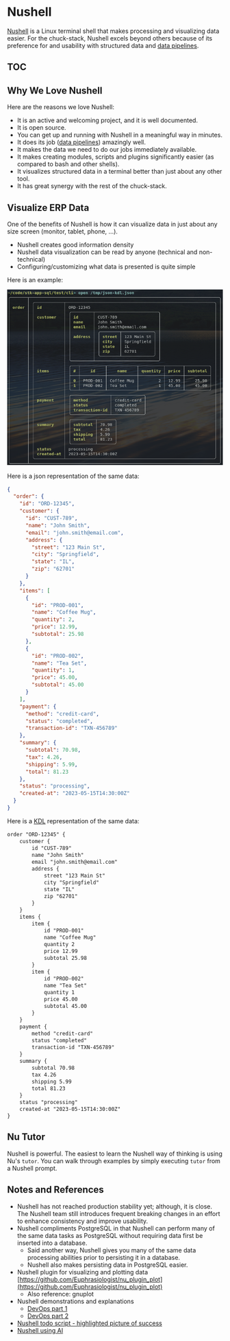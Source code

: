 # Nushell

[Nushell](https://nushell.sh) is a Linux terminal shell that makes processing and visualizing data easier. For the chuck-stack, Nushell excels beyond others because of its preference for and usability with structured data and [data pipelines](./terminology.md#data-pipeline). 

## TOC

<!-- toc -->

## Why We Love Nushell

Here are the reasons we love Nushell:

- It is an active and welcoming project, and it is well documented.
- It is open source.
- You can get up and running with Nushell in a meaningful way in minutes.
- It does its job ([data pipelines](./terminology.md#data-pipeline)) amazingly well.
- It makes the data we need to do our jobs immediately available.
- It makes creating modules, scripts and plugins significantly easier (as compared to bash and other shells).
- It visualizes structured data in a terminal better than just about any other tool.
- It has great synergy with the rest of the chuck-stack.

## Visualize ERP Data

One of the benefits of Nushell is how it can visualize data in just about any size screen (monitor, tablet, phone, ...). 

- Nushell creates good information density
- Nushell data visualization can be read by anyone (technical and non-technical)
- Configuring/customizing what data is presented is quite simple

Here is an example:

![nushell-visualize-order](./img/nushell-order-visualize-20250105.png)

Here is a json representation of the same data:

```json
{
  "order": {
    "id": "ORD-12345",
    "customer": {
      "id": "CUST-789",
      "name": "John Smith",
      "email": "john.smith@email.com",
      "address": {
        "street": "123 Main St",
        "city": "Springfield",
        "state": "IL",
        "zip": "62701"
      }
    },
    "items": [
      {
        "id": "PROD-001",
        "name": "Coffee Mug",
        "quantity": 2,
        "price": 12.99,
        "subtotal": 25.98
      },
      {
        "id": "PROD-002",
        "name": "Tea Set",
        "quantity": 1,
        "price": 45.00,
        "subtotal": 45.00
      }
    ],
    "payment": {
      "method": "credit-card",
      "status": "completed",
      "transaction-id": "TXN-456789"
    },
    "summary": {
      "subtotal": 70.98,
      "tax": 4.26,
      "shipping": 5.99,
      "total": 81.23
    },
    "status": "processing",
    "created-at": "2023-05-15T14:30:00Z"
  }
}
```

Here is a [KDL](https://kdl.dev/) representation of the same data:

```kdl
order "ORD-12345" {
    customer {
        id "CUST-789"
        name "John Smith"
        email "john.smith@email.com"
        address {
            street "123 Main St"
            city "Springfield"
            state "IL"
            zip "62701"
        }
    }
    items {
        item {
            id "PROD-001"
            name "Coffee Mug"
            quantity 2
            price 12.99
            subtotal 25.98
        }
        item {
            id "PROD-002"
            name "Tea Set"
            quantity 1
            price 45.00
            subtotal 45.00
        }
    }
    payment {
        method "credit-card"
        status "completed"
        transaction-id "TXN-456789"
    }
    summary {
        subtotal 70.98
        tax 4.26
        shipping 5.99
        total 81.23
    }
    status "processing"
    created-at "2023-05-15T14:30:00Z"
}
```

## Nu Tutor

Nushell is powerful. The easiest to learn the Nushell way of thinking is using Nu's `tutor`. You can walk through examples by simply executing `tutor` from a Nushell prompt.

## Notes and References

- Nushell has not reached production stability yet; although, it is close. The Nushell team still introduces frequent breaking changes in an effort to enhance consistency and improve usability.
- Nushell compliments PostgreSQL in that Nushell can perform many of the same data tasks as PostgreSQL without requiring data first be inserted into a database. 
  - Said another way, Nushell gives you many of the same data processing abilities prior to persisting it in a database.
  - Nushell also makes persisting data in PostgreSQL easier.
- Nushell plugin for visualizing and plotting data [https://github.com/Euphrasiologist/nu_plugin_plot](https://github.com/Euphrasiologist/nu_plugin_plot)
  - Also reference: gnuplot
- Nushell demonstrations and explanations
  - [DevOps part 1](https://youtu.be/uJsZATwQ3R8)
  - [DevOps part 2](https://youtu.be/LFBOLx5KiME)
- [Nushell todo script - highlighted picture of success](https://github.com/Mrfiregem/nushell-config/tree/master/scripts/todo-txt)
- [Nushell using AI](https://github.com/cablehead/gpt2099.nu)
